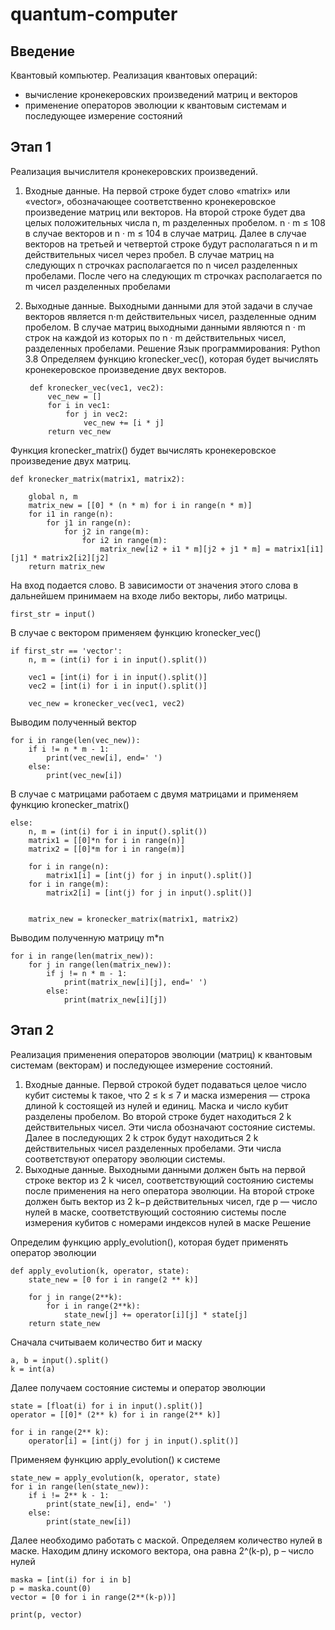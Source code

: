 # quantum-computer

## Введение
Квантовый компьютер. Реализация квантовых операций:
- вычисление кронекеровских произведений матриц и векторов
- применение операторов эволюции к квантовым системам и последующее измерение состояний

## Этап 1
Реализация вычислителя кронекеровских произведений.

1. Входные данные. 
На первой строке будет слово «matrix» или «vector», обозначающее соответственно кронекеровское произведение матриц или векторов. На второй строке будет два целых положительных числа n, m разделенных пробелом. n · m ≤ 108 в случае векторов и n · m ≤ 104 в случае матриц. Далее в случае векторов на третьей и четвертой строке будут располагаться n и m действительных чисел через пробел. В случае матриц на следующих n строчках располагается по n чисел разделенных пробелами. После чего на следующих m строчках располагается по m чисел разделенных пробелами
2. Выходные данные.
Выходными данными для этой задачи в случае векторов является n·m действительных чисел, разделенные одним пробелом.
В случае матриц выходными данными являются n · m строк на каждой из которых по n · m действительных чисел, разделенных пробелами. 
Решение
Язык программирования: Python 3.8
Определяем функцию kronecker_vec(), которая будет вычислять кронекеровское произведение двух векторов.

        def kronecker_vec(vec1, vec2):
            vec_new = []
            for i in vec1:
                for j in vec2:
                    vec_new += [i * j]
            return vec_new

Функция kronecker_matrix() будет вычислять кронекеровское произведение двух матриц.

    def kronecker_matrix(matrix1, matrix2):

        global n, m
        matrix_new = [[0] * (n * m) for i in range(n * m)]
        for i1 in range(n):
            for j1 in range(n):
                for j2 in range(m):
                    for i2 in range(m):
                        matrix_new[i2 + i1 * m][j2 + j1 * m] = matrix1[i1][j1] * matrix2[i2][j2]
        return matrix_new

На вход подается слово. В зависимости от значения этого слова в дальнейшем принимаем на входе либо векторы, либо матрицы.

    first_str = input()

В случае с вектором применяем функцию kronecker_vec()

    if first_str == 'vector':
        n, m = (int(i) for i in input().split())

        vec1 = [int(i) for i in input().split()]
        vec2 = [int(i) for i in input().split()]

        vec_new = kronecker_vec(vec1, vec2)
Выводим полученный вектор

    for i in range(len(vec_new)):
        if i != n * m - 1:
            print(vec_new[i], end=' ')
        else:
            print(vec_new[i])

В случае с матрицами работаем с двумя матрицами и применяем функцию kronecker_matrix()

    else:
        n, m = (int(i) for i in input().split())
        matrix1 = [[0]*n for i in range(n)]
        matrix2 = [[0]*m for i in range(m)]

        for i in range(n):
            matrix1[i] = [int(j) for j in input().split()]
        for i in range(m):
            matrix2[i] = [int(j) for j in input().split()]


        matrix_new = kronecker_matrix(matrix1, matrix2)
    
Выводим полученную матрицу m*n

    for i in range(len(matrix_new)):
        for j in range(len(matrix_new)):
            if j != n * m - 1:
                print(matrix_new[i][j], end=' ')
            else:
                print(matrix_new[i][j])

## Этап 2
Реализация применения операторов эволюции (матриц) к квантовым системам (векторам) и последующее измерение состояний.

1. Входные данные. Первой строкой будет подаваться целое число кубит системы k такое, что 2 ≤ k ≤ 7 и маска измерения — строка длиной k состоящей из нулей и единиц. Маска и число кубит разделены пробелом. Во второй строке будет находиться 2 k действительных чисел. Эти числа обозначают состояние системы. Далее в последующих 2 k строк будут находиться 2 k действительных чисел разделенных пробелами. Эти числа соответствуют оператору эволюции системы.
2. Выходные данные. Выходными данными должен быть на первой строке вектор из 2 k чисел, соответствующий состоянию системы после применения на него оператора эволюции. На второй строке должен быть вектор из 2 k−p действительных чисел, где p — число нулей в маске, соответствующий состоянию системы после измерения кубитов с номерами индексов нулей в маске
Решение

Определим функцию apply_evolution(), которая будет применять оператор эволюции

    def apply_evolution(k, operator, state):
        state_new = [0 for i in range(2 ** k)]

        for j in range(2**k):
            for i in range(2**k):
                state_new[j] += operator[i][j] * state[j]
        return state_new

Сначала считываем количество бит и маску

    a, b = input().split()
    k = int(a)

Далее получаем состояние системы и оператор эволюции

    state = [float(i) for i in input().split()]
    operator = [[0]* (2** k) for i in range(2** k)]

    for i in range(2** k):
        operator[i] = [int(j) for j in input().split()]

Применяем функцию apply_evolution() к системе

    state_new = apply_evolution(k, operator, state)
    for i in range(len(state_new)):
        if i != 2** k - 1:
            print(state_new[i], end=' ')
        else:
            print(state_new[i])
        
Далее необходимо работать с маской. Определяем количество нулей в маске. Находим длину искомого вектора, она равна 2^(k-p), p – число нулей

    maska = [int(i) for i in b]
    p = maska.count(0)
    vector = [0 for i in range(2**(k-p))]

    print(p, vector)

